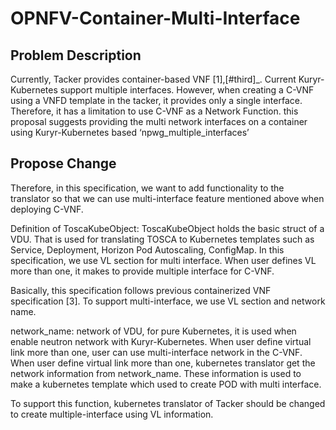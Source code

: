 # OPNFV-Container-Multi-Interface

## Problem Description
Currently, Tacker provides container-based VNF [1],[#third]_. Current Kuryr-Kubernetes support multiple interfaces. However, when creating a C-VNF using a VNFD template in the tacker, it provides only a single interface. Therefore, it has a limitation to use C-VNF as a Network Function. this proposal suggests providing the multi network interfaces on a container using Kuryr-Kubernetes based ‘npwg_multiple_interfaces’

## Propose Change
Therefore, in this specification, we want to add functionality to the translator so that we can use multi-interface feature mentioned above when deploying C-VNF.

Definition of ToscaKubeObject:
ToscaKubeObject holds the basic struct of a VDU. That is used for translating TOSCA to Kubernetes templates such as Service, Deployment, Horizon Pod Autoscaling, ConfigMap. In this specification, we use VL section for multi interface. When user defines VL more than one, it makes to provide multiple interface for C-VNF.

Basically, this specification follows previous containerized VNF specification [3]. To support multi-interface, we use VL section and network name.

network_name: network of VDU, for pure Kubernetes, it is used when enable
neutron network with Kuryr-Kubernetes. When user define virtual link more than one, user can use multi-interface network in the C-VNF.
When user define virtual link more than one, kubernetes translator get the network information from network_name. These information is used to make a kubernetes template which used to create POD with multi interface.

To support this function, kubernetes translator of Tacker should be changed to create multiple-interface using VL information.
